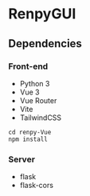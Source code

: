 # RenpyGUI
## Dependencies
### Front-end
- Python 3
- Vue 3
- Vue Router
- Vite
- TailwindCSS

```
cd renpy-Vue
npm install
```
### Server
- flask 
- flask-cors
